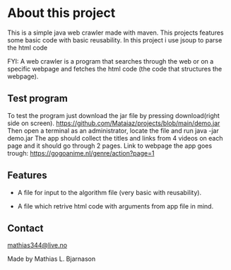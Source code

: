 # About this project #
This is a simple java web crawler made with maven.
This projects features some basic code with basic reusability.
In this project i use jsoup to parse the html code

FYI: A web crawler is a program that searches through the web or on a specific webpage and fetches the html code (the code that structures the webpage).

## Test program ##
To test the program just download the jar file by pressing download(right side on screen).
https://github.com/Mataiaz/projects/blob/main/demo.jar
Then open a terminal as an administrator, locate the file
and run java -jar demo.jar
The app should collect the titles and links from 4 videos on each page and it should go through 2 pages.
Link to webpage the app goes trough:
https://gogoanime.nl/genre/action?page=1

## Features ##
* A file for input to the algorithm file (very basic with reusability).

* A file which retrive html code with arguments from app file in mind.

## Contact ##
mathias344@live.no

Made by Mathias L. Bjarnason

